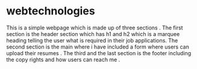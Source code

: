 # webtechnologies
This is a simple webpage which is made up of three sections .
The first section is the header section which has h1 and h2 which is a marquee heading telling the user what is required in their job applications.
The second section is the main where i have included a form where users can upload their resumes .
The third and the last section is the footer including the copy rights and how users can reach me .
